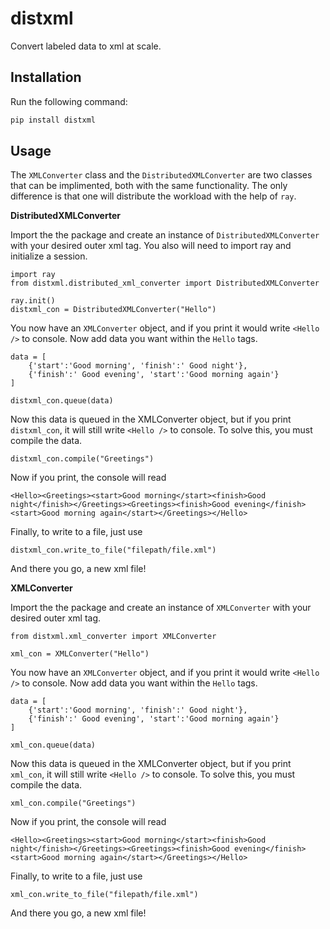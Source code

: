 # distxml
Convert labeled data to xml at scale.

## Installation

Run the following command:
```python
pip install distxml
```

## Usage

The `XMLConverter` class and the `DistributedXMLConverter` are two
classes that can be implimented, both with the same functionality.
The only difference is that one will distribute the workload with
the help of `ray`.

**DistributedXMLConverter**

Import the the package and create an instance of `DistributedXMLConverter`
with your desired outer xml tag. You also will need to import ray
and initialize a session.
```
import ray
from distxml.distributed_xml_converter import DistributedXMLConverter

ray.init()
distxml_con = DistributedXMLConverter("Hello")
```
You now have an `XMLConverter` object, and if you print it
would write `<Hello />` to console. Now add data you want
within the `Hello` tags.
```
data = [
    {'start':'Good morning', 'finish':' Good night'},
    {'finish':' Good evening', 'start':'Good morning again'}
]

distxml_con.queue(data)
```
Now this data is queued in the XMLConverter object, but if you print
`distxml_con`, it will still write `<Hello />` to console.
To solve this, you must compile the data.
```
distxml_con.compile("Greetings")
```
Now if you print, the console will read
```
<Hello><Greetings><start>Good morning</start><finish>Good night</finish></Greetings><Greetings><finish>Good evening</finish><start>Good morning again</start></Greetings></Hello>
```
Finally, to write to a file, just use
```
distxml_con.write_to_file("filepath/file.xml")
```
And there you go, a new xml file!

**XMLConverter**

Import the the package and create an instance of `XMLConverter` with
your desired outer xml tag.
```
from distxml.xml_converter import XMLConverter

xml_con = XMLConverter("Hello")
```
You now have an `XMLConverter` object, and if you print it
would write `<Hello />` to console. Now add data you want
within the `Hello` tags.
```
data = [
    {'start':'Good morning', 'finish':' Good night'},
    {'finish':' Good evening', 'start':'Good morning again'}
]

xml_con.queue(data)
```
Now this data is queued in the XMLConverter object, but if you print
`xml_con`, it will still write `<Hello />` to console.
To solve this, you must compile the data.
```
xml_con.compile("Greetings")
```
Now if you print, the console will read
```
<Hello><Greetings><start>Good morning</start><finish>Good night</finish></Greetings><Greetings><finish>Good evening</finish><start>Good morning again</start></Greetings></Hello>
```
Finally, to write to a file, just use
```
xml_con.write_to_file("filepath/file.xml")
```
And there you go, a new xml file!
